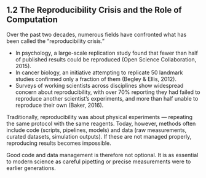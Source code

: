 ## 1.2 The Reproducibility Crisis and the Role of Computation

Over the past two decades, numerous fields have confronted what has been called the “reproducibility crisis.”

- In psychology, a large-scale replication study found that fewer than half of published results could be reproduced (Open Science Collaboration, 2015).
- In cancer biology, an initiative attempting to replicate 50 landmark studies confirmed only a fraction of them (Begley & Ellis, 2012).
- Surveys of working scientists across disciplines show widespread concern about reproducibility, with over 70% reporting they had failed to reproduce another scientist’s experiments, and more than half unable to reproduce their own (Baker, 2016).

Traditionally, reproducibility was about physical experiments — repeating the same protocol with the same reagents. Today, however, methods often include code (scripts, pipelines, models) and data (raw measurements, curated datasets, simulation outputs). If these are not managed properly, reproducing results becomes impossible.

Good code and data management is therefore not optional. It is as essential to modern science as careful pipetting or precise measurements were to earlier generations.
